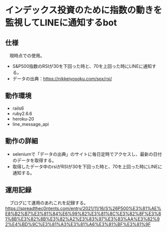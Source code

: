# インデックス投資のために指数の動きを監視してLINEに通知するbot
## 仕様
　現時点での使用。
- S&P500指数のRSIが30を下回った時と、70を上回った時にLINEに通知する。
- データの出典：https://nikkeiyosoku.com/spx/rsi/

## 動作環境
- rails6
- ruby2.6.6
- heroku-20
- line_message_api

## 動作の詳細
- seleniumで「データの出典」のサイトに毎日定時でアクセスし、最新の日付のデータを取得する。
- 取得したデータ中のrsiがRSIが30を下回った時と、70を上回った時にLINEに通知する。

## 運用記録
　ブログにて運用のあれこれを記録する。
https://spreadthec0ntents.com/entry/2021/11/16/S%26P500%E3%81%AE%E8%B2%B7%E3%81%84%E6%99%82%E3%81%8C%E3%82%8F%E3%81%8B%E3%82%8B%E3%82%A2%E3%83%97%E3%83%AA%E3%82%92%E4%BD%9C%E3%81%A3%E3%81%A6%E3%81%BF%E3%81%9F
